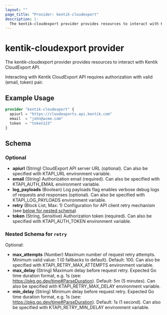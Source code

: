 ```yaml
---
layout: ""
page_title: "Provider: kentik-cloudexport"
description: |-
  The kentik-cloudexport provider provides resources to interact with Kentik CloudExport API.
---
```


# kentik-cloudexport provider

The kentik-cloudexport provider provides resources to interact with Kentik CloudExport API.

Interacting with Kentik CloudExport API requires authorization with valid (email, token) pair.

## Example Usage

```terraform
provider "kentik-cloudexport" {
  apiurl = "https://cloudexports.api.kentik.com"
  email  = "john@acme.com"
  token  = "token123"
}
```

<!-- schema generated by tfplugindocs -->
## Schema

### Optional

- **apiurl** (String) CloudExport API server URL (optional). Can also be specified with KTAPI_URL environment variable.
- **email** (String) Authorization email (required). Can also be specified with KTAPI_AUTH_EMAIL environment variable.
- **log_payloads** (Boolean) Log payloads flag enables verbose debug logs of requests and responses (optional). Can also be specified with KTAPI_LOG_PAYLOADS environment variable.
- **retry** (Block List, Max: 1) Configuration for API client retry mechanism (see [below for nested schema](#nestedblock--retry))
- **token** (String, Sensitive) Authorization token (required). Can also be specified with KTAPI_AUTH_TOKEN environment variable.

<a id="nestedblock--retry"></a>
### Nested Schema for `retry`

Optional:

- **max_attempts** (Number) Maximum number of request retry attempts. Minimum valid value: 1 (0 fallbacks to default). Default: 100. Can also be specified with KTAPI_RETRY_MAX_ATTEMPTS environment variable.
- **max_delay** (String) Maximum delay before request retry. Expected Go time duration format, e.g. 1s (see: <https://pkg.go.dev/time#ParseDuration>). Default: 5m (5 minutes). Can also be specified with KTAPI_RETRY_MAX_DELAY environment variable.
- **min_delay** (String) Minimum delay before request retry. Expected Go time duration format, e.g. 1s (see: <https://pkg.go.dev/time#ParseDuration>). Default: 1s (1 second). Can also be specified with KTAPI_RETRY_MIN_DELAY environment variable.
